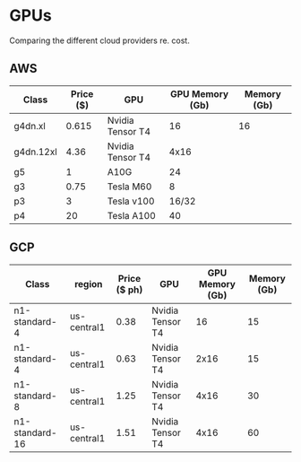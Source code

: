 # GPUs

Comparing the different cloud providers re. cost.

## AWS

| Class     | Price ($) | GPU              | GPU Memory (Gb) | Memory (Gb) |
| --------- | --------- | ---------------- | --------------- | ----------- |
| g4dn.xl   | 0.615     | Nvidia Tensor T4 | 16              | 16          |
| g4dn.12xl | 4.36      | Nvidia Tensor T4 | 4x16            |             |
| g5        | 1         | A10G             | 24              |             |
| g3        | 0.75      | Tesla M60        | 8               |             |
| p3        | 3         | Tesla v100       | 16/32           |             |
| p4        | 20        | Tesla A100       | 40              |             |

## GCP

| Class          | region       | Price ($ ph) | GPU              | GPU Memory (Gb) | Memory (Gb) |
| -------------- | ------------ | ------------ | ---------------- | --------------- | ----------- |
| n1-standard-4  | us-central1  | 0.38         | Nvidia Tensor T4 | 16              | 15          |
| n1-standard-4  | us-central1  | 0.63         | Nvidia Tensor T4 | 2x16            | 15          |
| n1-standard-8  | us-central1  | 1.25         | Nvidia Tensor T4 | 4x16            | 30          |
| n1-standard-16 | us-central1  | 1.51         | Nvidia Tensor T4 | 4x16            | 60          |
